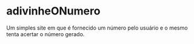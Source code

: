 # adivinheONumero
Um simples site em que é fornecido um número pelo usuário e o mesmo tenta acertar o número gerado.
